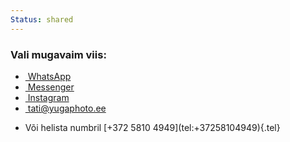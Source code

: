 ```yaml
---
Status: shared
---
```

<div class="col-md-12 col-lg-12 col-xl-12 text-center mb-0 mb-lg-1">
  <div class="h-100 p-4 p-lg-5 site-block-feature-7">
    <h3 class="text-white h5">Vali mugavaim viis:</h3>
    <div class="d-inline-block">
      <ul class="ml-auto list-unstyled d-block d-sm-flex text-center mb-4" data-class="social">
        <li class="whatsapp">
          <a href="//wa.me/37258502050?text=Tere%21" class="pl-2 mr-3 pr-2" target="_blank"><span class="display-4 icon-whatsapp" style="vertical-align: middle;"></span>&nbsp;WhatsApp</a>
        </li>
        <li class="messenger">
          <a href="//m.me/YugaPhoto" class="pl-2 mr-3 pr-2" target="_blank"><span class="display-4 icon-facebook" style="vertical-align: middle;"></span>&nbsp;Messenger</a>
        </li>
        <li class="instagram">
          <a href="//ig.me/m/yugaphoto" class="pl-2 mr-0 pr-2" target="_blank"><span class="display-4 icon-instagram" style="vertical-align: middle;"></span>&nbsp;Instagram</a>
        </li>
        <li class="email">
          <a href="mailto:tati@yugaphoto.ee" class="pl-2 mr-0 pr-2" target="_blank"><span class="display-4 icon-envelope" style="vertical-align: middle;"></span>&nbsp;tati@yugaphoto.ee</a>
        </li>
      </ul>
      <ul class="list-unstyled text-center">
        <li markdown=1>
          Või helista numbril [+372 5810 4949](tel:+37258104949){.tel}
        </li>
      </ul>
    </div>
  </div>
</div>
